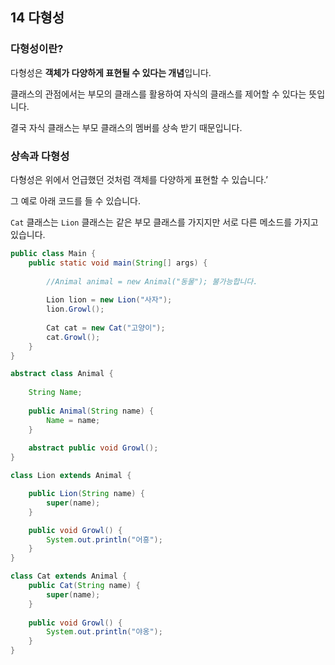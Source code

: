 ## 14 다형성

### 다형성이란?

다형성은 **객체가 다양하게 표현될 수 있다는 개념**입니다.

클래스의 관점에서는 부모의 클래스를 활용하여 자식의 클래스를 제어할 수 있다는 뜻입니다.

결국 자식 클래스는 부모 클래스의 멤버를 상속 받기 때문입니다.

### 상속과 다형성

다형성은 위에서 언급했던 것처럼 객체를 다양하게 표현할 수 있습니다.’

그 예로 아래 코드를 들 수 있습니다.

`Cat` 클래스는 `Lion` 클래스는 같은 부모 클래스를 가지지만 서로 다른 메소드를 가지고 있습니다.

```java
public class Main {
	public static void main(String[] args) {
		
		//Animal animal = new Animal("동물"); 불가능합니다.
		
		Lion lion = new Lion("사자");
		lion.Growl();
		
		Cat cat = new Cat("고양이");
		cat.Growl();
	}
}

abstract class Animal {
	
	String Name;
	
	public Animal(String name) {
		Name = name;
	}
	
	abstract public void Growl(); 
}

class Lion extends Animal {

	public Lion(String name) {
		super(name);
	}

	public void Growl() {		
		System.out.println("어흥");
	}
}

class Cat extends Animal {
	public Cat(String name) {
		super(name);
	}
	
	public void Growl() {		
		System.out.println("야옹");
	}
}
```
